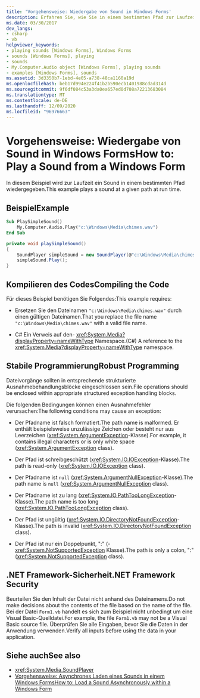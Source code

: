 ```yaml
---
title: 'Vorgehensweise: Wiedergabe von Sound in Windows Forms'
description: Erfahren Sie, wie Sie in einem bestimmten Pfad zur Laufzeit einen Sound von einem Windows Form abspielen können. Außerdem erfahren Sie mehr über das Kompilieren von Code und dem .net-Sicherheits Framework.
ms.date: 03/30/2017
dev_langs:
- csharp
- vb
helpviewer_keywords:
- playing sounds [Windows Forms], Windows Forms
- sounds [Windows Forms], playing
- sounds
- My.Computer.Audio object [Windows Forms], playing sounds
- examples [Windows Forms], sounds
ms.assetid: 3d3350b7-1ebd-4e05-a738-48ca1160a19d
ms.openlocfilehash: beb17d994e224f41b2b590ecb1401988cdad314d
ms.sourcegitcommit: 9f6df084c53a3da0ea657ed0d708a72213683084
ms.translationtype: MT
ms.contentlocale: de-DE
ms.lasthandoff: 12/09/2020
ms.locfileid: "96976663"
---
```

# <a name="how-to-play-a-sound-from-a-windows-form"></a><span data-ttu-id="21835-104">Vorgehensweise: Wiedergabe von Sound in Windows Forms</span><span class="sxs-lookup"><span data-stu-id="21835-104">How to: Play a Sound from a Windows Form</span></span>
<span data-ttu-id="21835-105">In diesem Beispiel wird zur Laufzeit ein Sound in einem bestimmten Pfad wiedergegeben.</span><span class="sxs-lookup"><span data-stu-id="21835-105">This example plays a sound at a given path at run time.</span></span>

## <a name="example"></a><span data-ttu-id="21835-106">Beispiel</span><span class="sxs-lookup"><span data-stu-id="21835-106">Example</span></span>

```vb
Sub PlaySimpleSound()
    My.Computer.Audio.Play("c:\Windows\Media\chimes.wav")
End Sub
```

```csharp
private void playSimpleSound()
{
    SoundPlayer simpleSound = new SoundPlayer(@"c:\Windows\Media\chimes.wav");
    simpleSound.Play();
}
```

## <a name="compiling-the-code"></a><span data-ttu-id="21835-107">Kompilieren des Codes</span><span class="sxs-lookup"><span data-stu-id="21835-107">Compiling the Code</span></span>
 <span data-ttu-id="21835-108">Für dieses Beispiel benötigen Sie Folgendes:</span><span class="sxs-lookup"><span data-stu-id="21835-108">This example requires:</span></span>

- <span data-ttu-id="21835-109">Ersetzen Sie den Dateinamen `"c:\Windows\Media\chimes.wav"` durch einen gültigen Dateinamen.</span><span class="sxs-lookup"><span data-stu-id="21835-109">That you replace the file name `"c:\Windows\Media\chimes.wav"` with a valid file name.</span></span>

- <span data-ttu-id="21835-110">C# Ein Verweis auf den- <xref:System.Media?displayProperty=nameWithType> Namespace.</span><span class="sxs-lookup"><span data-stu-id="21835-110">(C#) A reference to the <xref:System.Media?displayProperty=nameWithType> namespace.</span></span>

## <a name="robust-programming"></a><span data-ttu-id="21835-111">Stabile Programmierung</span><span class="sxs-lookup"><span data-stu-id="21835-111">Robust Programming</span></span>
 <span data-ttu-id="21835-112">Dateivorgänge sollten in entsprechende strukturierte Ausnahmebehandlungsblöcke eingeschlossen sein.</span><span class="sxs-lookup"><span data-stu-id="21835-112">File operations should be enclosed within appropriate structured exception handling blocks.</span></span>

 <span data-ttu-id="21835-113">Die folgenden Bedingungen können einen Ausnahmefehler verursachen:</span><span class="sxs-lookup"><span data-stu-id="21835-113">The following conditions may cause an exception:</span></span>

- <span data-ttu-id="21835-114">Der Pfadname ist falsch formatiert.</span><span class="sxs-lookup"><span data-stu-id="21835-114">The path name is malformed.</span></span> <span data-ttu-id="21835-115">Er enthält beispielsweise unzulässige Zeichen oder besteht nur aus Leerzeichen (<xref:System.ArgumentException>-Klasse).</span><span class="sxs-lookup"><span data-stu-id="21835-115">For example, it contains illegal characters or is only white space (<xref:System.ArgumentException> class).</span></span>

- <span data-ttu-id="21835-116">Der Pfad ist schreibgeschützt (<xref:System.IO.IOException>-Klasse).</span><span class="sxs-lookup"><span data-stu-id="21835-116">The path is read-only (<xref:System.IO.IOException> class).</span></span>

- <span data-ttu-id="21835-117">Der Pfadname ist `null` (<xref:System.ArgumentNullException>-Klasse).</span><span class="sxs-lookup"><span data-stu-id="21835-117">The path name is `null` (<xref:System.ArgumentNullException> class).</span></span>

- <span data-ttu-id="21835-118">Der Pfadname ist zu lang (<xref:System.IO.PathTooLongException>-Klasse).</span><span class="sxs-lookup"><span data-stu-id="21835-118">The path name is too long (<xref:System.IO.PathTooLongException> class).</span></span>

- <span data-ttu-id="21835-119">Der Pfad ist ungültig (<xref:System.IO.DirectoryNotFoundException>-Klasse).</span><span class="sxs-lookup"><span data-stu-id="21835-119">The path is invalid (<xref:System.IO.DirectoryNotFoundException> class).</span></span>

- <span data-ttu-id="21835-120">Der Pfad ist nur ein Doppelpunkt, ":" (- <xref:System.NotSupportedException> Klasse).</span><span class="sxs-lookup"><span data-stu-id="21835-120">The path is only a colon, ":" (<xref:System.NotSupportedException> class).</span></span>

## <a name="net-framework-security"></a><span data-ttu-id="21835-121">.NET Framework-Sicherheit</span><span class="sxs-lookup"><span data-stu-id="21835-121">.NET Framework Security</span></span>
 <span data-ttu-id="21835-122">Beurteilen Sie den Inhalt der Datei nicht anhand des Dateinamens.</span><span class="sxs-lookup"><span data-stu-id="21835-122">Do not make decisions about the contents of the file based on the name of the file.</span></span> <span data-ttu-id="21835-123">Bei der Datei `Form1.vb` handelt es sich zum Beispiel nicht unbedingt um eine Visual Basic-Quelldatei.</span><span class="sxs-lookup"><span data-stu-id="21835-123">For example, the file `Form1.vb` may not be a Visual Basic source file.</span></span> <span data-ttu-id="21835-124">Überprüfen Sie alle Eingaben, bevor Sie die Daten in der Anwendung verwenden.</span><span class="sxs-lookup"><span data-stu-id="21835-124">Verify all inputs before using the data in your application.</span></span>

## <a name="see-also"></a><span data-ttu-id="21835-125">Siehe auch</span><span class="sxs-lookup"><span data-stu-id="21835-125">See also</span></span>

- <xref:System.Media.SoundPlayer>
- [<span data-ttu-id="21835-126">Vorgehensweise: Asynchrones Laden eines Sounds in einem Windows Forms</span><span class="sxs-lookup"><span data-stu-id="21835-126">How to: Load a Sound Asynchronously within a Windows Form</span></span>](how-to-load-a-sound-asynchronously-within-a-windows-form.md)
